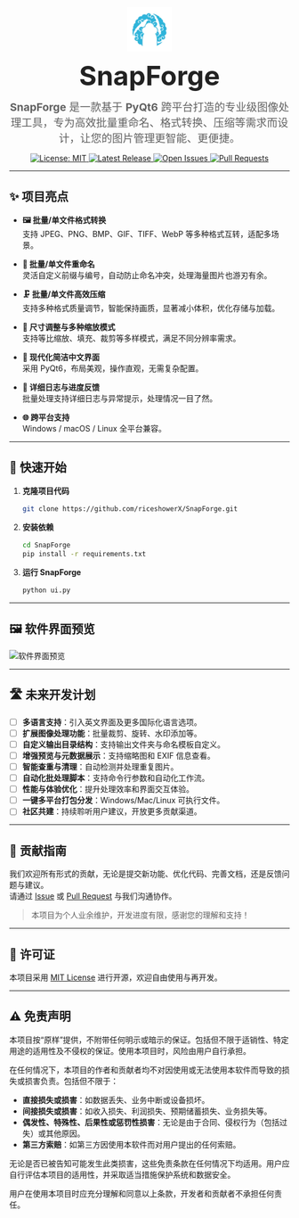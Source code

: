 <div align="center">
  <img src="https://github.com/riceshowerX/picx-images-hosting/raw/master/网站/android-chrome-192x192-1.6wqw9el8i6.webp" alt="SnapForge Logo" width="80" height="80">
  <h1 style="font-size: 3rem; font-weight: bold; color: #222; margin: 10px 0 0 0;">SnapForge</h1>
  <p style="font-size: 1.2rem; color: #616161; max-width: 600px; margin: 12px auto;">
    <b>SnapForge</b> 是一款基于 <b>PyQt6</b> 跨平台打造的专业级图像处理工具，专为高效批量重命名、格式转换、压缩等需求而设计，让您的图片管理更智能、更便捷。
  </p>
  <p>
    <a href="https://github.com/riceshowerX/SnapForge/blob/main/LICENSE" target="_blank">
      <img src="https://img.shields.io/badge/License-MIT-blue.svg" alt="License: MIT">
    </a>
    <a href="https://github.com/riceshowerX/SnapForge/releases/latest" target="_blank">
      <img src="https://img.shields.io/github/v/release/riceshowerX/SnapForge" alt="Latest Release">
    </a>
    <a href="https://github.com/riceshowerX/SnapForge/issues" target="_blank">
      <img src="https://img.shields.io/github/issues/riceshowerX/SnapForge" alt="Open Issues">
    </a>
    <a href="https://github.com/riceshowerX/SnapForge/pulls" target="_blank">
      <img src="https://img.shields.io/github/issues-pr/riceshowerX/SnapForge" alt="Pull Requests">
    </a>
  </p>
</div>

---

## ✨ 项目亮点

- **🖼️ 批量/单文件格式转换**  
  支持 JPEG、PNG、BMP、GIF、TIFF、WebP 等多种格式互转，适配多场景。

- **🔄 批量/单文件重命名**  
  灵活自定义前缀与编号，自动防止命名冲突，处理海量图片也游刃有余。

- **🗜️ 批量/单文件高效压缩**  
  支持多种格式质量调节，智能保持画质，显著减小体积，优化存储与加载。

- **📏 尺寸调整与多种缩放模式**  
  支持等比缩放、填充、裁剪等多样模式，满足不同分辨率需求。

- **🌈 现代化简洁中文界面**  
  采用 PyQt6，布局美观，操作直观，无需复杂配置。

- **📝 详细日志与进度反馈**  
  批量处理支持详细日志与异常提示，处理情况一目了然。

- **🌐 跨平台支持**  
  Windows / macOS / Linux 全平台兼容。

---

## 🚀 快速开始

1. **克隆项目代码**

   ```bash
   git clone https://github.com/riceshowerX/SnapForge.git
   ```

2. **安装依赖**

   ```bash
   cd SnapForge
   pip install -r requirements.txt
   ```

3. **运行 SnapForge**

   ```bash
   python ui.py
   ```

---

## 🖼️ 软件界面预览

![软件界面预览](https://github.com/user-attachments/assets/f296782a-c877-41a2-abdf-01d1e99c25f3)

---

## 🛣️ 未来开发计划

- [ ] **多语言支持**：引入英文界面及更多国际化语言选项。
- [ ] **扩展图像处理功能**：批量裁剪、旋转、水印添加等。
- [ ] **自定义输出目录结构**：支持输出文件夹与命名模板自定义。
- [ ] **增强预览与元数据展示**：支持缩略图和 EXIF 信息查看。
- [ ] **智能查重与清理**：自动检测并处理重复图片。
- [ ] **自动化批处理脚本**：支持命令行参数和自动化工作流。
- [ ] **性能与体验优化**：提升处理效率和界面交互体验。
- [ ] **一键多平台打包分发**：Windows/Mac/Linux 可执行文件。
- [ ] **社区共建**：持续聆听用户建议，开放更多贡献渠道。

---

## 🤝 贡献指南

我们欢迎所有形式的贡献，无论是提交新功能、优化代码、完善文档，还是反馈问题与建议。  
请通过 [Issue](https://github.com/riceshowerX/SnapForge/issues) 或 [Pull Request](https://github.com/riceshowerX/SnapForge/pulls) 与我们沟通协作。

> 本项目为个人业余维护，开发进度有限，感谢您的理解和支持！

---

## 📄 许可证

本项目采用 [MIT License](https://github.com/riceshowerX/SnapForge/blob/main/LICENSE) 进行开源，欢迎自由使用与再开发。

---

## ⚠️ 免责声明

本项目按“原样”提供，不附带任何明示或暗示的保证。包括但不限于适销性、特定用途的适用性及不侵权的保证。使用本项目时，风险由用户自行承担。

在任何情况下，本项目的作者和贡献者均不对因使用或无法使用本软件而导致的损失或损害负责。包括但不限于：

- **直接损失或损害**：如数据丢失、业务中断或设备损坏。
- **间接损失或损害**：如收入损失、利润损失、预期储蓄损失、业务损失等。
- **偶发性、特殊性、后果性或惩罚性损害**：无论是由于合同、侵权行为（包括过失）或其他原因。
- **第三方索赔**：如第三方因使用本软件而对用户提出的任何索赔。

无论是否已被告知可能发生此类损害，这些免责条款在任何情况下均适用。用户应自行评估本项目的适用性，并采取适当措施保护系统和数据安全。

用户在使用本项目时应充分理解和同意以上条款，开发者和贡献者不承担任何责任。
